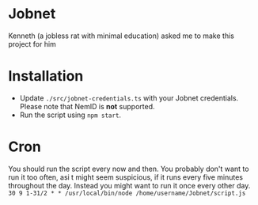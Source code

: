 # Jobnet
Kenneth (a jobless rat with minimal education) asked me to make this project for him

# Installation
* Update ```./src/jobnet-credentials.ts``` with your Jobnet credentials. Please note that NemID is **not** supported.
* Run the script using ```npm start```.

# Cron
You should run the script every now and then. You probably don't want to run it too often, asi t might seem suspicious, if it runs every five minutes throughout the day.
Instead you might want to run it once every other day.
```30 9 1-31/2 * * /usr/local/bin/node /home/username/Jobnet/script.js```